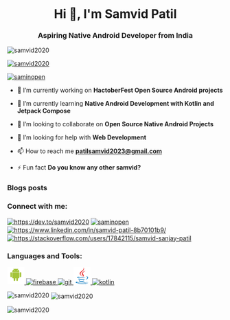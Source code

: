 <h1 align="center">Hi 👋, I'm Samvid Patil</h1>
<h3 align="center">Aspiring Native Android Developer from India</h3>

<p align="left"> <img src="https://komarev.com/ghpvc/?username=samvid2020&label=Profile%20views&color=0e75b6&style=flat" alt="samvid2020" /> </p>

<p align="left"> <a href="https://github.com/ryo-ma/github-profile-trophy"><img src="https://github-profile-trophy.vercel.app/?username=samvid2020" alt="samvid2020" /></a> </p>

<p align="left"> <a href="https://twitter.com/saminopen" target="blank"><img src="https://img.shields.io/twitter/follow/saminopen?logo=twitter&style=for-the-badge" alt="saminopen" /></a> </p>

- 🔭 I’m currently working on **HactoberFest Open Source Android projects**

- 🌱 I’m currently learning **Native Android Development with Kotlin and Jetpack Compose**

- 👯 I’m looking to collaborate on **Open Source Native Android Projects**

- 🤝 I’m looking for help with **Web Development**

- 📫 How to reach me **patilsamvid2023@gmail.com**

- ⚡ Fun fact **Do you know any other samvid?**

### Blogs posts
<!-- BLOG-POST-LIST:START -->
<!-- BLOG-POST-LIST:END -->

<h3 align="left">Connect with me:</h3>
<p align="left">
<a href="https://dev.to/https://dev.to/samvid2020" target="blank"><img align="center" src="https://raw.githubusercontent.com/rahuldkjain/github-profile-readme-generator/master/src/images/icons/Social/devto.svg" alt="https://dev.to/samvid2020" height="30" width="40" /></a>
<a href="https://twitter.com/saminopen" target="blank"><img align="center" src="https://raw.githubusercontent.com/rahuldkjain/github-profile-readme-generator/master/src/images/icons/Social/twitter.svg" alt="saminopen" height="30" width="40" /></a>
<a href="https://linkedin.com/in/https://www.linkedin.com/in/samvid-patil-8b70101b9/" target="blank"><img align="center" src="https://raw.githubusercontent.com/rahuldkjain/github-profile-readme-generator/master/src/images/icons/Social/linked-in-alt.svg" alt="https://www.linkedin.com/in/samvid-patil-8b70101b9/" height="30" width="40" /></a>
<a href="https://stackoverflow.com/users/https://stackoverflow.com/users/17842115/samvid-sanjay-patil" target="blank"><img align="center" src="https://raw.githubusercontent.com/rahuldkjain/github-profile-readme-generator/master/src/images/icons/Social/stack-overflow.svg" alt="https://stackoverflow.com/users/17842115/samvid-sanjay-patil" height="30" width="40" /></a>
</p>

<h3 align="left">Languages and Tools:</h3>
<p align="left"> <a href="https://developer.android.com" target="_blank" rel="noreferrer"> <img src="https://raw.githubusercontent.com/devicons/devicon/master/icons/android/android-original-wordmark.svg" alt="android" width="40" height="40"/> </a> <a href="https://firebase.google.com/" target="_blank" rel="noreferrer"> <img src="https://www.vectorlogo.zone/logos/firebase/firebase-icon.svg" alt="firebase" width="40" height="40"/> </a> <a href="https://git-scm.com/" target="_blank" rel="noreferrer"> <img src="https://www.vectorlogo.zone/logos/git-scm/git-scm-icon.svg" alt="git" width="40" height="40"/> </a> <a href="https://www.java.com" target="_blank" rel="noreferrer"> <img src="https://raw.githubusercontent.com/devicons/devicon/master/icons/java/java-original.svg" alt="java" width="40" height="40"/> </a> <a href="https://kotlinlang.org" target="_blank" rel="noreferrer"> <img src="https://www.vectorlogo.zone/logos/kotlinlang/kotlinlang-icon.svg" alt="kotlin" width="40" height="40"/> </a> </p>

<p><img align="left" src="https://github-readme-stats.vercel.app/api/top-langs?username=samvid2020&show_icons=true&locale=en&layout=compact" alt="samvid2020" /></p>

<p>&nbsp;<img align="center" src="https://github-readme-stats.vercel.app/api?username=samvid2020&show_icons=true&locale=en" alt="samvid2020" /></p>

<p><img align="center" src="https://github-readme-streak-stats.herokuapp.com/?user=samvid2020&" alt="samvid2020" /></p>
